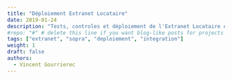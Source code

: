 ```yaml
---
title: "Déploiement Extranet Locataire"
date: 2019-01-24
description: "Tests, controles et déploiement de l'Extranet Locataire et de l'AML"
#repo: "#" # delete this line if you want blog-like posts for projects
tags: ["extranet", "sopra", "deploiement", "integration"]
weight: 1
draft: false
authors:
  - Vincent Gourrierec
---
```

